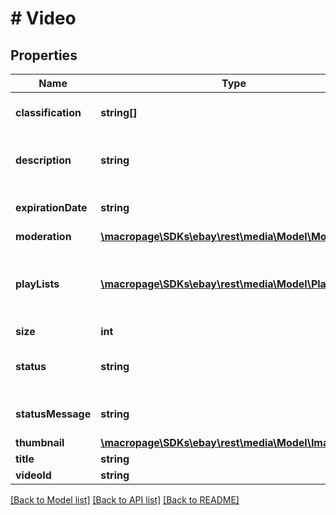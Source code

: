 # # Video

## Properties

Name | Type | Description | Notes
------------ | ------------- | ------------- | -------------
**classification** | **string[]** | The intended use for this video content. The video’s classification is used to associate the video with a user or seller. Currently, the classification of all videos should be set to &lt;code&gt;ITEM&lt;/code&gt;. | [optional]
**description** | **string** | The description of the video. The video description is an optional field that can be set using the &lt;a href&#x3D;\&quot; /api-docs/commerce/media/resources/video/methods/createVideo\&quot; target&#x3D;\&quot;_blank\&quot;&gt;createVideo&lt;/a&gt; method. | [optional]
**expirationDate** | **string** | The expiration date of the video in Coordinated Universal Time (UTC). The video’s expiration date is automatically set to 365 days (one year) after the video’s initial upload. | [optional]
**moderation** | [**\macropage\SDKs\ebay\rest\media\Model\Moderation**](Moderation.md) |  | [optional]
**playLists** | [**\macropage\SDKs\ebay\rest\media\Model\Play[]**](Play.md) | The playlist created for the uploaded video, which provides the streaming video URLs to play the video. The supported streaming video protocols are DASH (Dynamic Adaptive Streaming over HTTP) and HLS (HTTP Live Streaming). The playlist will only be generated if a video is successfully uploaded with a status of &lt;code&gt;LIVE&lt;/code&gt;. | [optional]
**size** | **int** | The size, in bytes, of the video content. | [optional]
**status** | **string** | The status of the current video resource. For implementation help, refer to &lt;a href&#x3D;&#39;https://developer.ebay.com/api-docs/commerce/media/types/api:VideoStatusEnum&#39;&gt;eBay API documentation&lt;/a&gt; | [optional]
**statusMessage** | **string** | The &lt;b&gt;statusMessage&lt;/b&gt; field contains additional information on the status. For example, information on why processing might have failed or if the video was blocked. | [optional]
**thumbnail** | [**\macropage\SDKs\ebay\rest\media\Model\Image**](Image.md) |  | [optional]
**title** | **string** | The title of the video. | [optional]
**videoId** | **string** | The unique ID of the video. | [optional]

[[Back to Model list]](../../README.md#models) [[Back to API list]](../../README.md#endpoints) [[Back to README]](../../README.md)
